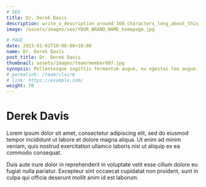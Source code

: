 ```yaml
---
# SEO
title: Dr. Derek Davis
description: write_a_description_around_160_characters_long_about_this_TEAM_MEMBER
image: /assets/images/seo/YOUR_BRAND_NAME_homepage.jpg

# PAGE
date: 2023-01-01T10:00:00+10:00
name: Dr. Derek Davis
post_title: Dr. Derek Davis
thumbnail: assets/images/team/member007.jpg
synopsis: Pellentesque sagittis fermentum augue, eu egestas leo augue.
# permalink: /team/claire
# link: https://example.com/
weight: 70
---
```


# Derek Davis

Lorem ipsum dolor sit amet, consectetur adipiscing elit, sed do eiusmod tempor incididunt ut labore et dolore magna aliqua. Ut enim ad minim veniam, quis nostrud exercitation ullamco laboris nisi ut aliquip ex ea commodo consequat.

Duis aute irure dolor in reprehenderit in voluptate velit esse cillum dolore eu fugiat nulla pariatur. Excepteur sint occaecat cupidatat non proident, sunt in culpa qui officia deserunt mollit anim id est laborum.
